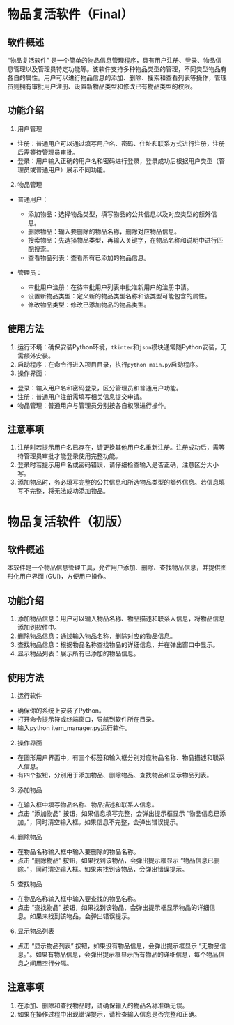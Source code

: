 # 物品复活软件（Final）  

## 软件概述  
“物品复活软件” 是一个简单的物品信息管理程序，具有用户注册、登录、物品信息管理以及管理员特定功能等。该软件支持多种物品类型的管理，不同类型物品有各自的属性。用户可以进行物品信息的添加、删除、搜索和查看列表等操作，管理员则拥有审批用户注册、设置新物品类型和修改已有物品类型的权限。  

## 功能介绍  
1. 用户管理
* 注册：普通用户可以通过填写用户名、密码、住址和联系方式进行注册，注册后需等待管理员审批。
* 登录：用户输入正确的用户名和密码进行登录，登录成功后根据用户类型（管理员或普通用户）展示不同功能。

2. 物品管理
* 普通用户：
    * 添加物品：选择物品类型，填写物品的公共信息以及对应类型的额外信息。
    * 删除物品：输入要删除的物品名称，删除对应物品信息。
    * 搜索物品：先选择物品类型，再输入关键字，在物品名称和说明中进行匹配搜索。
    * 查看物品列表：查看所有已添加的物品信息。

* 管理员：
    * 审批用户注册：在待审批用户列表中批准新用户的注册申请。
    * 设置新物品类型：定义新的物品类型名称和该类型可能包含的属性。
    * 修改物品类型：修改已添加物品的物品类型。

## 使用方法  
1. 运行环境：确保安装Python环境，``tkinter``和``json``模块通常随Python安装，无需额外安装。
2. 启动程序：在命令行进入项目目录，执行``python main.py``启动程序。
3. 操作界面：
* 登录：输入用户名和密码登录，区分管理员和普通用户功能。
* 注册：普通用户注册需填写相关信息提交申请。
* 物品管理：普通用户与管理员分别按各自权限进行操作。

## 注意事项  
1. 注册时若提示用户名已存在，请更换其他用户名重新注册。注册成功后，需等待管理员审批才能登录使用完整功能。
2. 登录时若提示用户名或密码错误，请仔细检查输入是否正确，注意区分大小写。
3. 添加物品时，务必填写完整的公共信息和所选物品类型的额外信息。若信息填写不完整，将无法成功添加物品。

# 物品复活软件（初版）

## 软件概述
本软件是一个物品信息管理工具，允许用户添加、删除、查找物品信息，并提供图形化用户界面 (GUI)，方便用户操作。

## 功能介绍
1. 添加物品信息：用户可以输入物品名称、物品描述和联系人信息，将物品信息添加到软件中。
2. 删除物品信息：通过输入物品名称，删除对应的物品信息。
3. 查找物品信息：根据物品名称查找物品的详细信息，并在弹出窗口中显示。
4. 显示物品列表：展示所有已添加的物品信息。

## 使用方法
1. 运行软件  
* 确保你的系统上安装了Python。  
* 打开命令提示符或终端窗口，导航到软件所在目录。  
* 输入python item_manager.py运行软件。

2. 操作界面
* 在图形用户界面中，有三个标签和输入框分别对应物品名称、物品描述和联系人信息。
* 有四个按钮，分别用于添加物品、删除物品、查找物品和显示物品列表。

3. 添加物品
* 在输入框中填写物品名称、物品描述和联系人信息。
* 点击 “添加物品” 按钮，如果信息填写完整，会弹出提示框显示 “物品信息已添加。”，同时清空输入框。如果信息不完整，会弹出错误提示。

4. 删除物品  
* 在物品名称输入框中输入要删除的物品名称。
* 点击 “删除物品” 按钮，如果找到该物品，会弹出提示框显示 “物品信息已删除。”，同时清空输入框。如果未找到该物品，会弹出错误提示。

5. 查找物品
* 在物品名称输入框中输入要查找的物品名称。
* 点击 “查找物品” 按钮，如果找到该物品，会弹出提示框显示物品的详细信息。如果未找到该物品，会弹出错误提示。

6. 显示物品列表
* 点击 “显示物品列表” 按钮，如果没有物品信息，会弹出提示框显示 “无物品信息。”。如果有物品信息，会弹出提示框显示所有物品的详细信息，每个物品信息之间用空行分隔。

## 注意事项
1. 在添加、删除和查找物品时，请确保输入的物品名称准确无误。
2. 如果在操作过程中出现错误提示，请检查输入信息是否完整和正确。


